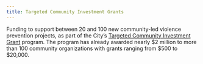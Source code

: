 ```yaml
---
title: Targeted Community Investment Grants
---
```

Funding to support between 20 and 100 new community-led violence prevention projects, as part of the City’s [Targeted Community Investment Grant](https://www.phila.gov/2021-05-26-city-launches-new-round-of-violence-prevention-grants-for-community-based-organizations-2/) program. The program has already awarded nearly $2 million to more than 100 community organizations with grants ranging from $500 to $20,000.